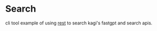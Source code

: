 # Search

cli tool example of using [rest](https://github.com/taybart/rest) to search kagi's fastgpt and search apis.

